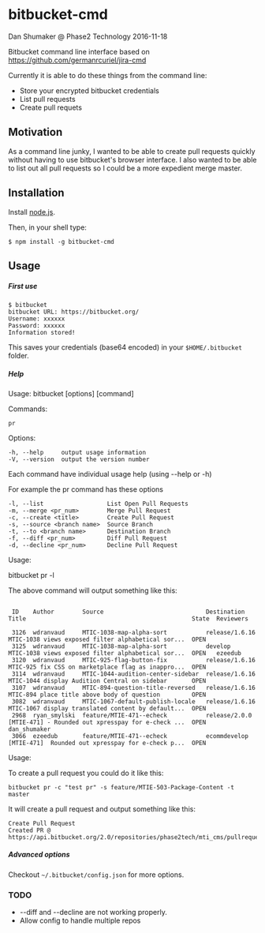 bitbucket-cmd
========

  Dan Shumaker @ Phase2 Technology
  2016-11-18
  
  Bitbucket command line interface  based on https://github.com/germanrcuriel/jira-cmd

  Currently it is able to do these things from the command line: 
  * Store your encrypted bitbucket credentials
  * List pull requests
  * Create pull requets

## Motivation

  As a command line junky, I wanted to be able to create pull requests quickly without having to use bitbucket's browser interface.  I also wanted to be able to list out all pull requests so I could be a more expedient merge master.

## Installation

Install [node.js](http://nodejs.org/).

Then, in your shell type:

    $ npm install -g bitbucket-cmd

## Usage

##### First use

    $ bitbucket
    bitbucket URL: https://bitbucket.org/
    Username: xxxxxx
    Password: xxxxxx
    Information stored!

This saves your credentials (base64 encoded) in your `$HOME/.bitbucket` folder.

##### Help

Usage: bitbucket [options] [command]

  Commands:

    pr 

  Options:

    -h, --help     output usage information
    -V, --version  output the version number

Each command have individual usage help (using --help or -h)

For example the pr command has these options

    -l, --list                  List Open Pull Requests
    -m, --merge <pr_num>        Merge Pull Request
    -c, --create <title>        Create Pull Request
    -s, --source <branch name>  Source Branch
    -t, --to <branch name>      Destination Branch
    -f, --diff <pr_num>         Diff Pull Request
    -d, --decline <pr_num>      Decline Pull Request

Usage:

bitbucket pr -l

The above command will output something like this:
```

 ID    Author        Source                             Destination     Title                                               State  Reviewers    

 3126  wdranvaud     MTIC-1038-map-alpha-sort           release/1.6.16  MTIC-1038 views exposed filter alphabetical sor...  OPEN                
 3125  wdranvaud     MTIC-1038-map-alpha-sort           develop         MTIC-1038 views exposed filter alphabetical sor...  OPEN   ezeedub      
 3120  wdranvaud     MTIC-925-flag-button-fix           release/1.6.16  MTIC-925 fix CSS on marketplace flag as inappro...  OPEN                
 3114  wdranvaud     MTIC-1044-audition-center-sidebar  release/1.6.16  MTIC-1044 display Audition Central on sidebar       OPEN                
 3107  wdranvaud     MTIC-894-question-title-reversed   release/1.6.16  MTIC-894 place title above body of question         OPEN                
 3082  wdranvaud     MTIC-1067-default-publish-locale   release/1.6.16  MTIC-1067 display translated content by default...  OPEN                
 2968  ryan_smylski  feature/MTIE-471--echeck           release/2.0.0   [MTIE-471] - Rounded out xpresspay for e-check ...  OPEN   dan_shumaker 
 3066  ezeedub       feature/MTIE-471--echeck           ecommdevelop    [MTIE-471]  Rounded out xpresspay for e-check p...  OPEN                
```

Usage:

To create a pull request you could do it like this:

```
bitbucket pr -c "test pr" -s feature/MTIE-503-Package-Content -t master
```

It will create a pull request and output something like this:
```
Create Pull Request
Created PR @ https://api.bitbucket.org/2.0/repositories/phase2tech/mti_cms/pullrequests/3127
```


##### Advanced options
Checkout ```~/.bitbucket/config.json``` for more options.

### TODO
  * --diff and --decline are not working properly.
  * Allow config to handle multiple repos
